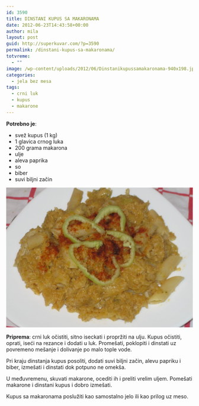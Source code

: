 ```yaml
---
id: 3590
title: DINSTANI KUPUS SA MAKARONAMA
date: 2012-06-23T14:43:58+00:00
author: mila
layout: post
guid: http://superkuvar.com/?p=3590
permalink: /dinstani-kupus-sa-makaronama/
totvreme:
  - ""
image: /wp-content/uploads/2012/06/Dinstanikupussamakaronama-940x198.jpg
categories:
  - jela bez mesa
tags:
  - crni luk
  - kupus
  - makarone
---
```

**Potrebno je**:

  * svež kupus (1 kg)
  * 1 glavica crnog luka
  * 200 grama makarona
  * ulje
  * aleva paprika
  * so
  * biber
  * suvi biljni začin

![Dinstani kupus sa makaronama](/wp-content/uploads/2012/06/Dinstanikupussamakaronama-1024x768.jpg) 

**Priprema**: crni luk očistiti, sitno iseckati i propržiti na ulju. Kupus očistiti, oprati, iseći na rezance i dodati u luk. Promešati, poklopiti i dinstati uz povremeno mešanje i dolivanje po malo tople vode.

Pri kraju dinstanja kupus posoliti, dodati suvi biljni začin, alevu papriku i biber, izmešati i dinstati dok potpuno ne omekša.

U međuvremenu, skuvati makarone, ocediti ih i preliti vrelim uljem. Pomešati makarone i dinstani kupus i dobro izmešati.

Kupus sa makaronama poslužiti kao samostalno jelo ili kao prilog uz meso.